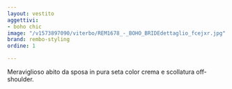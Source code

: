 ```yaml
---
layout: vestito
aggettivi:
- boho chic
image: "/v1573897090/viterbo/REM1678_-_BOHO_BRIDEdettaglio_fcejxr.jpg"
brand: rembo-styling
ordine: 1

---
```

Meraviglioso abito da sposa in pura seta color crema e scollatura off- shoulder.